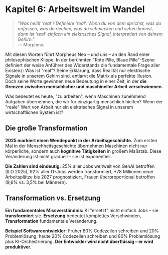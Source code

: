 # Kapitel 6: Arbeitswelt im Wandel

> *"Was heißt 'real'? Definiere 'real'. Wenn du von dem sprichst, was du anfassen, was du riechen, was du schmecken und sehen kannst, dann ist 'real' einfach ein elektrisches Signal, interpretiert von deinem Gehirn."*  
> — Morpheus

Mit diesen Worten führt Morpheus Neo – und uns – an den Rand einer philosophischen Klippe. In der berühmten "Rote Pille, Blaue Pille"-Szene definiert der weise Anführer des Widerstands die fundamentale Frage aller Existenz: Was ist "real"? Seine Erklärung, dass Realität nur elektrische Signale in unserem Gehirn sind, entlarvt die Matrix als perfekte Illusion. Doch seine Worte gewinnen neue Bedeutung in einer Zeit, in der **die Grenzen zwischen menschlicher und maschineller Arbeit verschwimmen.**

Was bedeutet es heute, "zu arbeiten", wenn Maschinen zunehmend Aufgaben übernehmen, die wir für einzigartig menschlich hielten? Wenn der "reale" Wert von Arbeit nur ein elektrisches Signal in unserem wirtschaftlichen System ist?

## Die große Transformation

**2025 markiert einen Wendepunkt in der Arbeitsgeschichte.** Zum ersten Mal in der Menschheitsgeschichte übernehmen Maschinen nicht nur körperliche, sondern auch **kognitive Tätigkeiten** in großem Maßstab. Diese Veränderung ist nicht graduell – sie ist exponentiell.

**Die Zahlen sind eindeutig:** 25% aller Jobs weltweit von GenAI betroffen (ILO 2025), 92% aller IT-Jobs werden transformiert, +78 Millionen neue Arbeitsplätze bis 2027 prognostiziert, Frauen überproportional betroffen (9,6% vs. 3,5% bei Männern).

## Transformation vs. Ersetzung

**Ein fundamentales Missverständnis:** KI "ersetzt" nicht einfach Jobs – sie **transformiert** sie. **Ersetzung** bedeutet komplettes Verschwinden, **Transformation** fundamentale Veränderung.

**Beispiel Softwareentwickler:** Früher 80% Codezeilen schreiben und 20% Problemlösung, heute 20% Codezeilen schreiben und 80% Problemlösung plus KI-Orchestrierung. **Der Entwickler wird nicht überflüssig – er wird produktiver.**